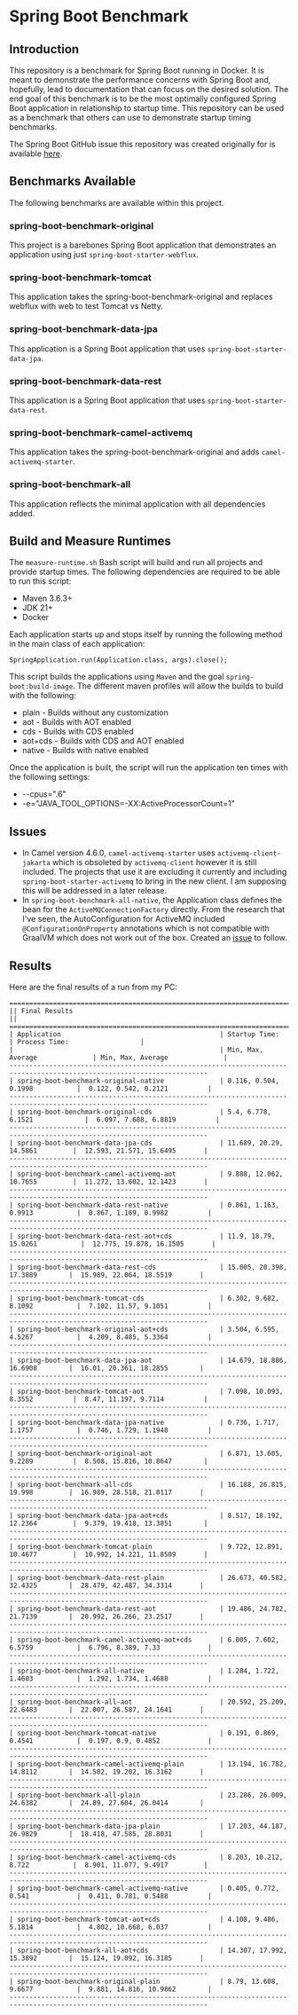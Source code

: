 # Spring Boot Benchmark

## Introduction

This repository is a benchmark for Spring Boot running in Docker.
It is meant to demonstrate the performance concerns with Spring Boot and, hopefully, lead to documentation that can focus on the desired solution.
The end goal of this benchmark is to be the most optimally configured Spring Boot application in relationship to startup time.
This repository can be used as a benchmark that others can use to demonstrate startup timing benchmarks.

The Spring Boot GitHub issue this repository was created originally for is available [here](https://github.com/spring-projects/spring-boot/issues/19911).

## Benchmarks Available

The following benchmarks are available within this project.

### spring-boot-benchmark-original

This project is a barebones Spring Boot application that demonstrates an application using just `spring-boot-starter-webflux`.

### spring-boot-benchmark-tomcat

This application takes the spring-boot-benchmark-original and replaces webflux with web to test Tomcat vs Netty.

### spring-boot-benchmark-data-jpa

This application is a Spring Boot application that uses `spring-boot-starter-data-jpa`.

### spring-boot-benchmark-data-rest

This application is a Spring Boot application that uses `spring-boot-starter-data-rest`.

### spring-boot-benchmark-camel-activemq

This application takes the spring-boot-benchmark-original and adds `camel-activemq-starter`.

### spring-boot-benchmark-all

This application reflects the minimal application with all dependencies added.

## Build and Measure Runtimes

The `measure-runtime.sh` Bash script will build and run all projects and provide startup times. The following dependencies are required to be able to run this script:

- Maven 3.6.3+
- JDK 21+
- Docker

Each application starts up and stops itself by running the following method in the main class of each application:

`SpringApplication.run(Application.class, args).close();`

This script builds the applications using `Maven` and the goal `spring-boot:build-image`. The different maven profiles will allow the builds to build with the following:

- plain - Builds without any customization
- aot - Builds with AOT enabled
- cds - Builds with CDS enabled
- aot+cds - Builds with CDS and AOT enabled
- native - Builds with native enabled

Once the application is built, the script will run the application ten times with the following settings:

- --cpus=".6"
- -e="JAVA_TOOL_OPTIONS=-XX:ActiveProcessorCount=1"

## Issues

- In Camel version 4.6.0, `camel-activemq-starter` uses `activemq-client-jakarta` which is obsoleted by `activemq-client` however it is still included. The projects that use it are excluding it currently and including `spring-boot-starter-activemq` to bring in the new client. I am supposing this will be addressed in a later release.
- In `spring-boot-benchmark-all-native`, the Application class defines the bean for the `ActiveMQConnectionFactory` directly. From the research that I've seen, the AutoConfiguration for ActiveMQ included `@ConfigurationOnProperty` annotations which is not compatible with GraalVM which does not work out of the box. Created an [issue](https://github.com/spring-projects/spring-boot/issues/41212) to follow.

## Results

Here are the final results of a run from my PC:

```
========================================================================================================================
|| Final Results                                                                                                      ||
========================================================================================================================
| Application                                        | Startup Time:                  | Process Time:                  |
|                                                    | Min, Max, Average              | Min, Max, Average              |
------------------------------------------------------------------------------------------------------------------------
| spring-boot-benchmark-original-native              | 0.116, 0.504, 0.1998           |  0.122, 0.542, 0.2121          |
------------------------------------------------------------------------------------------------------------------------
| spring-boot-benchmark-original-cds                 | 5.4, 6.778, 6.1521             |  6.097, 7.688, 6.8819          |
------------------------------------------------------------------------------------------------------------------------
| spring-boot-benchmark-data-jpa-cds                 | 11.689, 20.29, 14.5861         |  12.593, 21.571, 15.6495       |
------------------------------------------------------------------------------------------------------------------------
| spring-boot-benchmark-camel-activemq-aot           | 9.888, 12.062, 10.7655         |  11.272, 13.602, 12.1423       |
------------------------------------------------------------------------------------------------------------------------
| spring-boot-benchmark-data-rest-native             | 0.861, 1.163, 0.9913           |  0.867, 1.169, 0.9982          |
------------------------------------------------------------------------------------------------------------------------
| spring-boot-benchmark-data-rest-aot+cds            | 11.9, 18.79, 15.0261           |  12.775, 19.878, 16.1505       |
------------------------------------------------------------------------------------------------------------------------
| spring-boot-benchmark-data-rest-cds                | 15.005, 20.398, 17.3889        |  15.989, 22.064, 18.5519       |
------------------------------------------------------------------------------------------------------------------------
| spring-boot-benchmark-tomcat-cds                   | 6.302, 9.682, 8.1092           |  7.102, 11.57, 9.1051          |
------------------------------------------------------------------------------------------------------------------------
| spring-boot-benchmark-original-aot+cds             | 3.504, 6.595, 4.5267           |  4.209, 8.485, 5.3364          |
------------------------------------------------------------------------------------------------------------------------
| spring-boot-benchmark-data-jpa-aot                 | 14.679, 18.886, 16.6908        |  16.01, 20.361, 18.2855        |
------------------------------------------------------------------------------------------------------------------------
| spring-boot-benchmark-tomcat-aot                   | 7.098, 10.093, 8.3552          |  8.47, 11.197, 9.7114          |
------------------------------------------------------------------------------------------------------------------------
| spring-boot-benchmark-data-jpa-native              | 0.736, 1.717, 1.1757           |  0.746, 1.729, 1.1948          |
------------------------------------------------------------------------------------------------------------------------
| spring-boot-benchmark-original-aot                 | 6.871, 13.605, 9.2289          |  8.508, 15.816, 10.8647        |
------------------------------------------------------------------------------------------------------------------------
| spring-boot-benchmark-all-cds                      | 16.188, 26.815, 19.998         |  16.989, 28.518, 21.0117       |
------------------------------------------------------------------------------------------------------------------------
| spring-boot-benchmark-data-jpa-aot+cds             | 8.517, 18.192, 12.2364         |  9.379, 19.418, 13.3851        |
------------------------------------------------------------------------------------------------------------------------
| spring-boot-benchmark-tomcat-plain                 | 9.722, 12.891, 10.4677         |  10.992, 14.221, 11.8509       |
------------------------------------------------------------------------------------------------------------------------
| spring-boot-benchmark-data-rest-plain              | 26.673, 40.582, 32.4325        |  28.479, 42.487, 34.3314       |
------------------------------------------------------------------------------------------------------------------------
| spring-boot-benchmark-data-rest-aot                | 19.486, 24.782, 21.7139        |  20.992, 26.266, 23.2517       |
------------------------------------------------------------------------------------------------------------------------
| spring-boot-benchmark-camel-activemq-aot+cds       | 6.005, 7.602, 6.5759           |  6.796, 8.389, 7.33            |
------------------------------------------------------------------------------------------------------------------------
| spring-boot-benchmark-all-native                   | 1.284, 1.722, 1.4603           |  1.292, 1.734, 1.4688          |
------------------------------------------------------------------------------------------------------------------------
| spring-boot-benchmark-all-aot                      | 20.592, 25.209, 22.6483        |  22.007, 26.587, 24.1641       |
------------------------------------------------------------------------------------------------------------------------
| spring-boot-benchmark-tomcat-native                | 0.191, 0.869, 0.4541           |  0.197, 0.9, 0.4852            |
------------------------------------------------------------------------------------------------------------------------
| spring-boot-benchmark-camel-activemq-plain         | 13.194, 16.782, 14.8112        |  14.502, 19.202, 16.3162       |
------------------------------------------------------------------------------------------------------------------------
| spring-boot-benchmark-all-plain                    | 23.286, 26.009, 24.6382        |  24.89, 27.604, 26.0414        |
------------------------------------------------------------------------------------------------------------------------
| spring-boot-benchmark-data-jpa-plain               | 17.203, 44.187, 26.9829        |  18.418, 47.585, 28.8031       |
------------------------------------------------------------------------------------------------------------------------
| spring-boot-benchmark-camel-activemq-cds           | 8.203, 10.212, 8.722           |  8.901, 11.077, 9.4917         |
------------------------------------------------------------------------------------------------------------------------
| spring-boot-benchmark-camel-activemq-native        | 0.405, 0.772, 0.541            |  0.411, 0.781, 0.5488          |
------------------------------------------------------------------------------------------------------------------------
| spring-boot-benchmark-tomcat-aot+cds               | 4.108, 9.486, 5.1814           |  4.802, 10.668, 6.037          |
------------------------------------------------------------------------------------------------------------------------
| spring-boot-benchmark-all-aot+cds                  | 14.307, 17.992, 15.3892        |  15.124, 19.092, 16.3185       |
------------------------------------------------------------------------------------------------------------------------
| spring-boot-benchmark-original-plain               | 8.79, 13.608, 9.6677           |  9.881, 14.816, 10.9862        |
------------------------------------------------------------------------------------------------------------------------
```